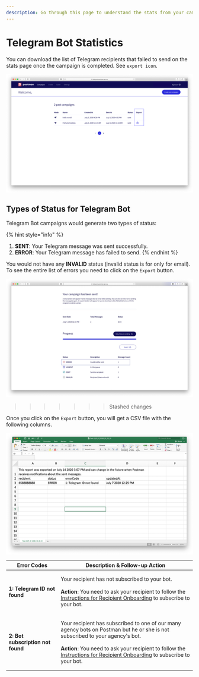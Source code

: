 ```yaml
---
description: Go through this page to understand the stats from your campaign.
---
```


# Telegram Bot Statistics

You can download the list of Telegram recipients that failed to send on the stats page once the campaign is completed. See `export icon`.

![](../../../.gitbook/assets/telegram-stat-export.png)

## Types of Status for Telegram Bot

Telegram Bot campaigns would generate two types of status:

{% hint style="info" %}
1. **SENT**: Your Telegram message was sent successfully.
2. **ERROR**: Your Telegram message has failed to send.
{% endhint %}

You would not have any **INVALID** status (invalid status is for only for email). To see the entire list of errors you need to click on the `Export` button.

![](<../../../.gitbook/assets/postman-telegram-stat-2.jpg>)
>>>>>>> Stashed changes

Once you click on the `Export` button, you will get a CSV file with the following columns.

![](../../../.gitbook/assets/postman-telegram-stat.jpg)

| Error Codes                       | Description & Follow-up Action                                                                                                                                                                                                                                                                                                                                                                       |
| --------------------------------- | ---------------------------------------------------------------------------------------------------------------------------------------------------------------------------------------------------------------------------------------------------------------------------------------------------------------------------------------------------------------------------------------------------- |
| **1: Telegram ID not found**      | <p>Your recipient has not subscribed to your bot.<br><br><strong>Action</strong>: You need to ask your recipient to follow the <a href="https://guide.postman.gov.sg/campaign-guide/quick-start/telegram-bot/instructions-recipient-telegram">Instructions for Recipient Onboarding</a> to subscribe to your bot.</p>                                                                                |
| **2: Bot subscription not found** | <p>Your recipient has subscribed to one of our many agency bots on Postman but he or she is not subscribed to your agency's bot.<br><br><strong>Action</strong>: You need to ask your recipient to follow the <a href="https://guide.postman.gov.sg/campaign-guide/quick-start/telegram-bot/instructions-recipient-telegram">Instructions for Recipient Onboarding</a> to subscribe to your bot.</p> |

